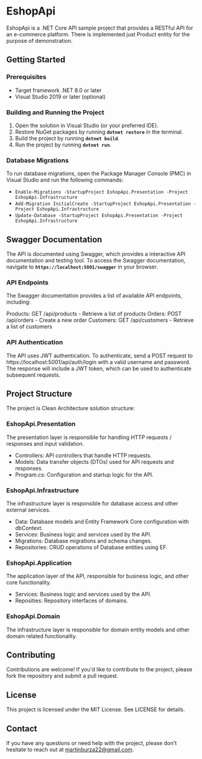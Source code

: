 # EshopApi
EshopApi is a .NET Core API sample project that provides a RESTful API for an e-commerce platform. There is implemented just Product entity for the purpose of demonstration.

## Getting Started
### Prerequisites
- Target framework .NET 8.0 or later
- Visual Studio 2019 or later (optional)

### Building and Running the Project
1. Open the solution in Visual Studio (or your preferred IDE).
2. Restore NuGet packages by running **``dotnet restore``** in the terminal.
3. Build the project by running **``dotnet build``**.
4. Run the project by running **``dotnet run``**.

### Database Migrations
To run database migrations, open the Package Manager Console (PMC) in Visual Studio and run the following commands:

- ``Enable-Migrations -StartupProject EshopApi.Presentation -Project EshopApi.Infrastructure``
- ``Add-Migration InitialCreate -StartupProject EshopApi.Presentation -Project EshopApi.Infrastructure``
- ``Update-Database -StartupProject EshopApi.Presentation -Project EshopApi.Infrastructure``

## Swagger Documentation
The API is documented using Swagger, which provides a interactive API documentation and testing tool. To access the Swagger documentation, navigate to **`https://localhost:5001/swagger`** in your browser.

### API Endpoints
The Swagger documentation provides a list of available API endpoints, including:

Products: GET /api/products - Retrieve a list of products
Orders: POST /api/orders - Create a new order
Customers: GET /api/customers - Retrieve a list of customers

### API Authentication
The API uses JWT authentication. To authenticate, send a POST request to https://localhost:5001/api/auth/login with a valid username and password. The response will include a JWT token, which can be used to authenticate subsequent requests.

## Project Structure
The project is Clean Architecture solution structure:

### EshopApi.Presentation
The presentation layer is responsible for handling HTTP requests \/ responses and input validation.

- Controllers: API controllers that handle HTTP requests.
- Models: Data transfer objects (DTOs) used for API requests and responses.
- Program.cs: Configuration and startup logic for the API.

### EshopApi.Infrastructure
The infrastructure layer is responsible for database access and other external services.

- Data: Database models and Entity Framework Core configuration with dbContext.
- Services: Business logic and services used by the API.
- Migrations: Database migrations and schema changes.
- Repositories: CRUD operations of Database entities using EF.

### EshopApi.Application
The application layer of the API, responsible for business logic, and other core functionality.

- Services: Business logic and services used by the API.
- Reposities: Repository interfaces of domains.

### EshopApi.Domain
The infrastructure layer is responsible for domain entity models and other domain related functionality.

## Contributing
Contributions are welcome! If you'd like to contribute to the project, please fork the repository and submit a pull request.

## License
This project is licensed under the MIT License. See LICENSE for details.

## Contact
If you have any questions or need help with the project, please don't hesitate to reach out at martinburza22@gmail.com.
